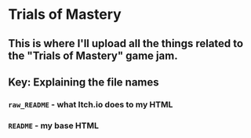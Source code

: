 # Trials of Mastery
## This is where I'll upload all the things related to the "Trials of Mastery" game jam.

## Key: Explaining the file names
### `raw_README` - what Itch.io does to my HTML
### `README` - my base HTML